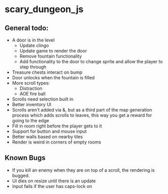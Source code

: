 # scary_dungeon_js

## General todo:
- A door is in the level
    - Update clingo
    - Update game to render the door
    - Remove fountain functionality
    - Add functionality to the door to change sprite and allow the player to step through
- Treasure chests interact on bump
- Door unlocks when the fountain is filled
- More scroll types:
    - Distraction
    - AOE fire ball
- Scrolls need selection built in
- Better inventory UI
- Scrolls aren't added via &, but as a third part of the map generation process which adds scrolls to leaves, this way you get a reward for going to the edge
- Fill in room right before the player gets to it
- Support for button and mouse input
- Better walls based on nearby tiles
- Render is weird in corners of empty rooms

## Known Bugs
- If you kill an enemy when they are on top of a scroll, the rendering is bugged.
- UI dies on resize until there is an update
- Input fails if the user has caps-lock on
